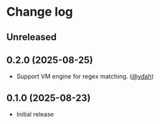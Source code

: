 # Change log

## Unreleased

## 0.2.0 (2025-08-25)

- Support VM engine for regex matching. ([@ydah])

## 0.1.0 (2025-08-23)

- Initial release

<!-- Contributors -->

[@ydah]: https://github.com/ydah
